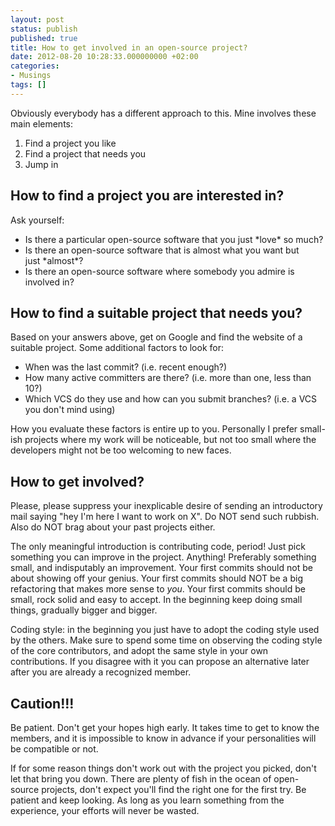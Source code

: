 ```yaml
---
layout: post
status: publish
published: true
title: How to get involved in an open-source project?
date: 2012-08-20 10:28:33.000000000 +02:00
categories:
- Musings
tags: []
---
```

Obviously everybody has a different approach to this. Mine involves these main elements:
<ol>
	<li>Find a project you like</li>
	<li>Find a project that needs you</li>
	<li>Jump in</li>
</ol>
<h2>How to find a project you are interested in?</h2>
Ask yourself:
<ul>
	<li>Is there a particular open-source software that you just *love* so much?</li>
	<li>Is there an open-source software that is almost what you want but just *almost*?</li>
	<li>Is there an open-source software where somebody you admire is involved in?</li>
</ul>
<h2>How to find a suitable project that needs you?</h2>
Based on your answers above, get on Google and find the website of a suitable project. Some additional factors to look for:
<ul>
	<li>When was the last commit? (i.e. recent enough?)</li>
	<li>How many active committers are there? (i.e. more than one, less than 10?)</li>
	<li>Which VCS do they use and how can you submit branches? (i.e. a VCS you don't mind using)</li>
</ul>
How you evaluate these factors is entire up to you. Personally I prefer small-ish projects where my work will be noticeable, but not too small where the developers might not be too welcoming to new faces.
<h2>How to get involved?</h2>
Please, please suppress your inexplicable desire of sending an introductory mail saying "hey I'm here I want to work on X". Do NOT send such rubbish. Also do NOT brag about your past projects either.

The only meaningful introduction is contributing code, period! Just pick something you can improve in the project. Anything! Preferably something small, and indisputably an improvement. Your first commits should not be about showing off your genius. Your first commits should NOT be a big refactoring that makes more sense to *you*. Your first commits should be small, rock solid and easy to accept. In the beginning keep doing small things, gradually bigger and bigger.

Coding style: in the beginning you just have to adopt the coding style used by the others. Make sure to spend some time on observing the coding style of the core contributors, and adopt the same style in your own contributions. If you disagree with it you can propose an alternative later after you are already a recognized member.
<h2>Caution!!!</h2>
Be patient. Don't get your hopes high early. It takes time to get to know the members, and it is impossible to know in advance if your personalities will be compatible or not.

If for some reason things don't work out with the project you picked, don't let that bring you down. There are plenty of fish in the ocean of open-source projects, don't expect you'll find the right one for the first try. Be patient and keep looking. As long as you learn something from the experience, your efforts will never be wasted.
